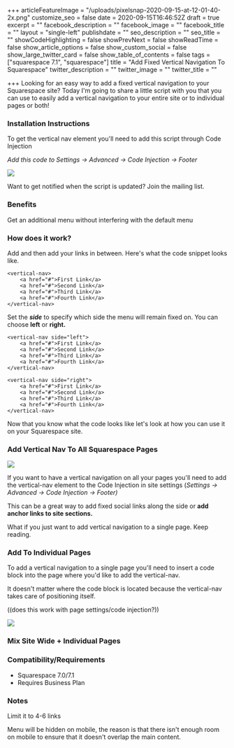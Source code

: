 +++
articleFeatureImage = "/uploads/pixelsnap-2020-09-15-at-12-01-40-2x.png"
customize_seo = false
date = 2020-09-15T16:46:52Z
draft = true
excerpt = ""
facebook_description = ""
facebook_image = ""
facebook_title = ""
layout = "single-left"
publishdate = ""
seo_description = ""
seo_title = ""
showCodeHighlighting = false
showPrevNext = false
showReadTime = false
show_article_options = false
show_custom_social = false
show_large_twitter_card = false
show_table_of_contents = false
tags = ["squarespace 7.1", "squarespace"]
title = "Add Fixed Vertical Navigation To Squarespace"
twitter_description = ""
twitter_image = ""
twitter_title = ""

+++
Looking for an easy way to add a fixed vertical navigation to your Squarespace site? Today I'm going to share a little script with you that you can use to easily add a vertical navigation to your entire site or to individual pages or both!

### Installation Instructions

To get the vertical nav element you'll need to add this script through Code Injection

_Add this code to Settings -> Advanced -> Code Injection -> Footer_

![](/uploads/script-install-2x.png)

Want to get notified when the script is updated? Join the mailing list.

### Benefits

Get an additional menu without interfering with the default menu

### How does it work?

Add <vertical-nav> and then add your links in between. Here's what the code snippet looks like.

    <vertical-nav>
    	<a href="#">First Link</a>
        <a href="#">Second Link</a>
        <a href="#">Third Link</a>
        <a href="#">Fourth Link</a>
    </vertical-nav>

Set the **_side_** to specify which side the menu will remain fixed on. You can choose **left** or **right.**

    <vertical-nav side="left">
    	<a href="#">First Link</a>
        <a href="#">Second Link</a>
        <a href="#">Third Link</a>
        <a href="#">Fourth Link</a>
    </vertical-nav>
    
    <vertical-nav side="right">
    	<a href="#">First Link</a>
        <a href="#">Second Link</a>
        <a href="#">Third Link</a>
        <a href="#">Fourth Link</a>
    </vertical-nav>

Now that you know what the code looks like let's look at how you can use it on your Squarespace site.

### Add Vertical Nav To All Squarespace Pages

![](/uploads/add-vertical-nav-2x.png)

If you want to have a vertical navigation on all your pages you'll need to add the vertical-nav element to the Code Injection in site settings (_Settings -> Advanced -> Code Injection -> Footer)_

This can be a great way to add fixed social links along the side or **add anchor links to site sections.**

What if you just want to add vertical navigation to a single page. Keep reading.

### Add To Individual Pages

To add a vertical navigation to a single page you'll need to insert a code block into the page where you'd like to add the vertical-nav.

It doesn't matter where the code block is located because the vertical-nav takes care of positioning itself. 

 ((does this work with page settings/code injection?))

![](/uploads/vertical-nav-both-sides-on-page-2x.png)

### Mix Site Wide + Individual Pages

### Compatibility/Requirements

* Squarespace 7.0/7.1
* Requires Business Plan

### Notes

Limit it to 4-6 links

Menu will be hidden on mobile, the reason is that there isn't enough room on mobile to ensure that it doesn't overlap the main content. 